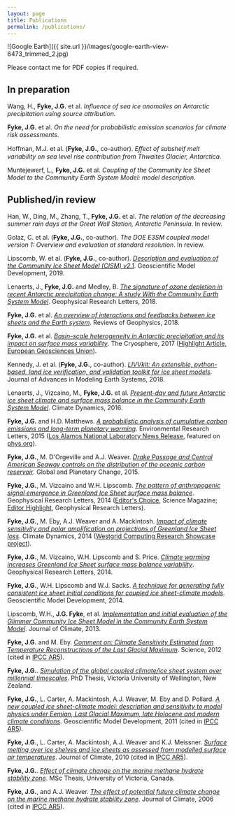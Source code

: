 ```yaml
---
layout: page
title: Publications
permalink: /publications/
---
```


![Google Earth]({{ site.url }}/images/google-earth-view-6473_trimmed_2.jpg)

Please contact me for PDF copies if required.

## In preparation

Wang, H., **Fyke, J.G.** et al.  *Influence of sea ice anomalies on Antarctic precipitation using source attribution.*

**Fyke, J.G.** et al. *On the need for probabilistic emission scenarios for climate risk assessments.*

Hoffman, M.J. et al. (**Fyke, J.G.**, co-author).  *Eﬀect of subshelf melt variability on sea level rise contribution
from Thwaites Glacier, Antarctica.*

Muntejewerf, L., **Fyke, J.G.** et al.  *Coupling of the Community Ice Sheet Model to the Community Earth System Model: model description*.


## Published/in review

Han, W., Ding, M., Zhang, T.,  **Fyke, J.G.** et al.  *The relation of the decreasing summer rain days at the Great Wall Station, Antarctic Peninsula*.  In review.

Golaz, C. et al. (**Fyke, J.G.**, co-author).  *The DOE E3SM coupled model version 1: Overview and evaluation at standard resolution*.  In review.

Lipscomb, W. et al. (**Fyke, J.G.**, co-author).  *[Description and evaluation of the Community
Ice Sheet Model (CISM) v2.1](https://www.geosci-model-dev.net/12/387/2019/gmd-12-387-2019.pdf)*.  Geoscientific Model Development, 2019.

Lenaerts, J., **Fyke, J.G.** and Medley, B.  *[The signature of ozone depletion in recent Antarctic precipitation change: A study With the Community Earth System Model](https://agupubs.onlinelibrary.wiley.com/doi/full/10.1029/2018GL078608)*.  Geophysical Research Letters, 2018.

**Fyke, J.G.** et al.  *[An overview of interactions and feedbacks between ice sheets and the Earth system](https://agupubs.onlinelibrary.wiley.com/doi/abs/10.1029/2018RG000600)*.  Reviews of Geophysics, 2018.

**Fyke, J.G.** et al.  *[Basin-scale heterogeneity in Antarctic precipitation and its impact on surface mass variability](https://www.the-cryosphere.net/11/2595/2017/)*.  The Cryosphere, 2017 ([Highlight Article, European Geosciences Union](https://www.egu.eu/news/highlight-articles/)).

Kennedy, J. et al. (**Fyke, J.G.**, co-author).  *[LIVVkit: An extensible, python-based, land ice verification, and validation toolkit for ice sheet models](http://onlinelibrary.wiley.com/doi/10.1002/2017MS000916/full)*.  Journal of Advances in Modeling Earth Systems, 2018.

Lenaerts, J., Vizcaino, M., **Fyke, J.G.** et al.  *[Present-day and future Antarctic ice sheet climate and surface mass balance in the Community Earth System Model](http://link.springer.com/article/10.1007\%2Fs00382-015-2907-4)*.  Climate Dynamics, 2016.

**Fyke, J.G.** and H.D. Matthews.  *[A probabilistic analysis of cumulative carbon emissions and long-term planetary warming](http://iopscience.iop.org/article/10.1088/1748-9326/10/11/115007/meta;jsessionid=BC5258137ABA9D8AB2E919C26E22FC9B.c1.iopscience.cld.iop.org)*.  Environmental Research Letters, 2015 ([Los Alamos National Laboratory News Release](https://www.youtube.com/watch?v=_dpwSC7Ru60), featured on [phys.org](phys.org)).

**Fyke, J.G.**, M. D'Orgeville and A.J. Weaver.  *[Drake Passage and Central American Seaway controls on the distribution of the oceanic carbon reservoir](http://www.sciencedirect.com/science/article/pii/S0921818115000570)*.  Global and Planetary Change, 2015.

**Fyke, J.G.**, M. Vizcaino and W.H. Lipscomb.  *[The pattern of anthropogenic signal emergence in Greenland Ice Sheet surface mass balance](http://onlinelibrary.wiley.com/doi/10.1002/2014GL060735/abstract)*.  Geophysical Research Letters, 2014 ([Editor's Choice](http://science.sciencemag.org/content/345/6201/1132.3), Science Magazine; [Editor Highlight](http://agupubs.onlinelibrary.wiley.com/agu/issue/10.1002/(ISSN)1944-8007(CAT)SpecialIssues(VI)GRLeditorhghlts2014/), Geophysical Research Letters).

**Fyke, J.G.**, M. Eby, A.J. Weaver and A. Mackintosh.  *[Impact of climate sensitivity and polar amplification on projections of Greenland Ice Sheet loss](http://link.springer.com/article/10.1007\%2Fs00382-014-2050-7#page-1)*.  Climate Dynamics, 2014 ([Westgrid Computing Research Showcase project](https://www.westgrid.ca/research-showcase/projecting_future_greenland_ice_sheet_loss)).

**Fyke, J.G.**, M. Vizcaino, W.H. Lipscomb and S. Price.  *[Climate warming increases Greenland Ice Sheet surface mass balance variability](http://onlinelibrary.wiley.com/doi/10.1002/2013GL058172/full)*.  Geophysical Research Letters, 2014.

**Fyke, J.G.**, W.H. Lipscomb and W.J. Sacks.  *[A technique for generating fully consistent ice sheet initial conditions for coupled ice sheet-climate models](http://www.geosci-model-dev.net/7/1183/2014/)*.  Geoscientific Model Development, 2014.

Lipscomb, W.H., **J.G. Fyke**, et al.  *[Implementation and initial evaluation of the Glimmer Community Ice Sheet Model in the Community Earth System Model](http://journals.ametsoc.org/doi/abs/10.1175/JCLI-D-12-00557.1)*.  Journal of Climate,  2013.

**Fyke, J.G.** and M. Eby.  *[Comment on: Climate Sensitivity Estimated from Temperature Reconstructions of the Last Glacial Maximum](http://science.sciencemag.org/content/337/6100/1294.2)*.  Science, 2012 (cited in [IPCC AR5](https://www.ipcc.ch/report/ar5/wg1/)).

**Fyke, J.G.**.  *[Simulation of the global coupled climate/ice sheet system over millennial timescales](http://researcharchive.vuw.ac.nz/xmlui/handle/10063/1932)*.  PhD Thesis, Victoria University of Wellington, New Zealand.

**Fyke, J.G.**, L. Carter, A. Mackintosh, A.J. Weaver, M. Eby and D. Pollard.  *[A new coupled ice sheet-climate model: description and sensitivity to model physics under Eemian, Last Glacial Maximum, late Holocene and modern climate conditions](http://www.geosci-model-dev.net/4/117/2011/)*.  Geoscientific Model Development, 2011 (cited in [IPCC AR5](https://www.ipcc.ch/report/ar5/wg1/)).

**Fyke, J.G.**, L. Carter, A. Mackintosh, A.J. Weaver and K.J. Meissner.  *[Surface melting over ice shelves and ice sheets as assessed from modelled surface air temperatures](http://journals.ametsoc.org/doi/abs/10.1175/2009JCLI3122.1)*.  Journal of Climate, 2010 (cited in [IPCC AR5](https://www.ipcc.ch/report/ar5/wg1/)).

**Fyke, J.G.**.  *[Effect of climate change on the marine methane hydrate stability zone](https://dspace.library.uvic.ca/handle/1828/1851)*.  MSc Thesis, University of Victoria, Canada.

**Fyke, J.G.**, and A.J. Weaver.  *[The effect of potential future climate change on the marine methane hydrate stability zone](http://journals.ametsoc.org/doi/abs/10.1175/JCLI3894.1)*.  Journal of Climate, 2006 (cited in [IPCC AR5](https://www.ipcc.ch/report/ar5/wg1/)).

